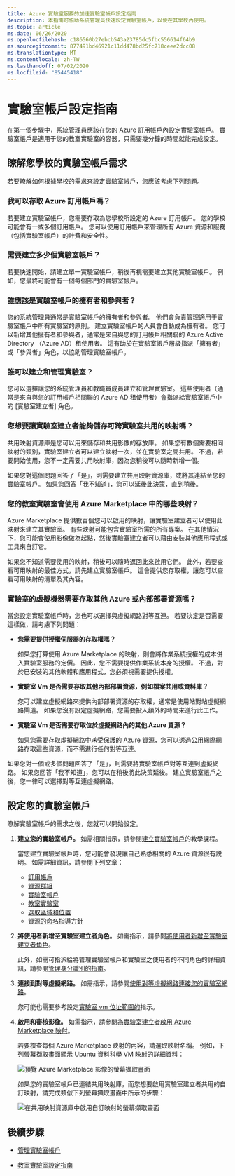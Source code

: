 ```yaml
---
title: Azure 實驗室服務的加速實驗室帳戶設定指南
description: 本指南可協助系統管理員快速設定實驗室帳戶，以便在其學校內使用。
ms.topic: article
ms.date: 06/26/2020
ms.openlocfilehash: c186560b27ebcb543a23785dc5fbc556614f64b9
ms.sourcegitcommit: 877491bd46921c11dd478bd25fc718ceee2dcc08
ms.translationtype: MT
ms.contentlocale: zh-TW
ms.lasthandoff: 07/02/2020
ms.locfileid: "85445418"
---
```

# <a name="lab-account-setup-guide"></a>實驗室帳戶設定指南

在第一個步驟中，系統管理員應該在您的 Azure 訂用帳戶內設定實驗室帳戶。 實驗室帳戶是適用于您的教室實驗室的容器，只需要幾分鐘的時間就能完成設定。

## <a name="understand-your-schools-lab-account-requirements"></a>瞭解您學校的實驗室帳戶需求

若要瞭解如何根據學校的需求來設定實驗室帳戶，您應該考慮下列問題。

### <a name="do-i-have-access-to-an-azure-subscription"></a>我可以存取 Azure 訂用帳戶嗎？

若要建立實驗室帳戶，您需要存取為您學校所設定的 Azure 訂用帳戶。 您的學校可能會有一或多個訂用帳戶。 您可以使用訂用帳戶來管理所有 Azure 資源和服務（包括實驗室帳戶）的計費和安全性。

### <a name="how-many-lab-accounts-need-to-be-created"></a>需要建立多少個實驗室帳戶？

若要快速開始，請建立單一實驗室帳戶，稍後再視需要建立其他實驗室帳戶。 例如，您最終可能會有一個每個部門的實驗室帳戶。

### <a name="who-should-be-owners-and-contributors-of-the-lab-account"></a>誰應該是實驗室帳戶的擁有者和參與者？

您的系統管理員通常是實驗室帳戶的擁有者和參與者。 他們會負責管理適用于實驗室帳戶中所有實驗室的原則。 建立實驗室帳戶的人員會自動成為擁有者。 您可以新增其他擁有者和參與者，通常是來自與您的訂用帳戶相關聯的 Azure Active Directory （Azure AD）租使用者。 這有助於在實驗室帳戶層級指派「擁有者」或「參與者」角色，以協助管理實驗室帳戶。

### <a name="who-will-be-allowed-to-create-and-manage-labs"></a>誰可以建立和管理實驗室？

您可以選擇讓您的系統管理員和教職員成員建立和管理實驗室。 這些使用者（通常是來自與您的訂用帳戶相關聯的 Azure AD 租使用者）會指派給實驗室帳戶中的 [實驗室建立者] 角色。

### <a name="do-you-want-to-give-lab-creators-the-ability-to-save-images-that-can-be-shared-across-labs"></a>您想要讓實驗室建立者能夠儲存可跨實驗室共用的映射嗎？

共用映射資源庫是您可以用來儲存和共用影像的存放庫。 如果您有數個需要相同映射的類別，實驗室建立者可以建立映射一次，並在實驗室之間共用。 不過，若要開始使用，您不一定需要共用映射庫，因為您稍後可以隨時新增一個。

如果您對這個問題回答了「是」，則需要建立共用映射資源庫，或將其連結至您的實驗室帳戶。 如果您回答「我不知道」，您可以延後此決策，直到稍後。

### <a name="which-images-in-azure-marketplace-will-your-classroom-labs-use"></a>您的教室實驗室會使用 Azure Marketplace 中的哪些映射？

Azure Marketplace 提供數百個您可以啟用的映射，讓實驗室建立者可以使用此映射來建立其實驗室。 有些映射可能包含實驗室所需的所有專案。 在其他情況下，您可能會使用影像做為起點，然後實驗室建立者可以藉由安裝其他應用程式或工具來自訂它。

如果您不知道需要使用的映射，稍後可以隨時返回此來啟用它們。 此外，若要查看可用映射的最佳方式，請先建立實驗室帳戶。 這會提供您存取權，讓您可以查看可用映射的清單及其內容。
  
### <a name="do-the-labs-virtual-machines-need-to-have-access-to-other-azure-or-on-premises-resources"></a>實驗室的虛擬機器需要存取其他 Azure 或內部部署資源嗎？

當您設定實驗室帳戶時，您也可以選擇與虛擬網路對等互連。 若要決定是否需要這樣做，請考慮下列問題：

- **您需要提供授權伺服器的存取權嗎？**
  
   如果您打算使用 Azure Marketplace 的映射，則會將作業系統授權的成本併入實驗室服務的定價。 因此，您不需要提供作業系統本身的授權。 不過，對於已安裝的其他軟體和應用程式，您必須視需要提供授權。

- **實驗室 Vm 是否需要存取其他內部部署資源，例如檔案共用或資料庫？**

   您可以建立虛擬網路來提供內部部署資源的存取權，通常是使用站對站虛擬網路閘道。 如果您沒有設定虛擬網路，您需要投入額外的時間來進行此工作。

- **實驗室 Vm 是否需要存取位於虛擬網路內的其他 Azure 資源？**

   如果您需要存取虛擬網路中*未*受保護的 Azure 資源，您可以透過公用網際網路存取這些資源，而不需進行任何對等互連。

如果您對一個或多個問題回答了「是」，則需要將實驗室帳戶對等互連到虛擬網路。 如果您回答「我不知道」，您可以在稍後將此決策延後。 建立實驗室帳戶之後，您一律可以選擇對等互連虛擬網路。

## <a name="set-up-your-lab-account"></a>設定您的實驗室帳戶

瞭解實驗室帳戶的需求之後，您就可以開始設定。

1. **建立您的實驗室帳戶。** 如需相關指示，請參閱[建立實驗室帳戶](https://docs.microsoft.com/azure/lab-services/classroom-labs/tutorial-setup-lab-account#create-a-lab-account)的教學課程。

   當您建立實驗室帳戶時，您可能會發現讓自己熟悉相關的 Azure 資源很有説明。 如需詳細資訊，請參閱下列文章：

   - [訂用帳戶](https://docs.microsoft.com/azure/lab-services/classroom-labs/administrator-guide#subscription)
   - [資源群組](https://docs.microsoft.com/azure/lab-services/classroom-labs/administrator-guide#resource-group)
   - [實驗室帳戶](https://docs.microsoft.com/azure/lab-services/classroom-labs/administrator-guide#lab-account)
   - [教室實驗室](https://docs.microsoft.com/azure/lab-services/classroom-labs/administrator-guide#classroom-lab)
   - [選取區域和位置](https://docs.microsoft.com/azure/lab-services/classroom-labs/administrator-guide#regionslocations)
   - [資源的命名指導方針](https://docs.microsoft.com/azure/lab-services/classroom-labs/administrator-guide#naming)

2. **將使用者新增至實驗室建立者角色。** 如需指示，請參閱[將使用者新增至實驗室建立者角色](https://docs.microsoft.com/azure/lab-services/classroom-labs/tutorial-setup-lab-account#add-a-user-to-the-lab-creator-role)。

   此外，如需可指派給將管理實驗室帳戶和實驗室之使用者的不同角色的詳細資訊，請參閱[管理身分識別的指南](https://docs.microsoft.com/azure/lab-services/classroom-labs/administrator-guide#manage-identity)。

3. **連接到對等虛擬網路。** 如需指示，請參閱[使用對等虛擬網路連接您的實驗室網路](https://docs.microsoft.com/azure/lab-services/classroom-labs/how-to-connect-peer-virtual-network)。

   您可能也需要參考設定[實驗室 vm 位址範圍的](https://docs.microsoft.com/azure/lab-services/classroom-labs/how-to-configure-lab-accounts#specify-an-address-range-for-vms-in-the-lab)指示。

4. **啟用和審核影像。** 如需指示，請參閱[為實驗室建立者啟用 Azure Marketplace 映射](https://docs.microsoft.com/azure/lab-services/classroom-labs/specify-marketplace-images)。

   若要檢查每個 Azure Marketplace 映射的內容，請選取映射名稱。 例如，下列螢幕擷取畫面顯示 Ubuntu 資料科學 VM 映射的詳細資料：

   ![預覽 Azure Marketplace 影像的螢幕擷取畫面](./media/setup-guide/review-marketplace-images.png)

   如果您的實驗室帳戶已連結共用映射庫，而您想要啟用實驗室建立者共用的自訂映射，請完成類似下列螢幕擷取畫面中所示的步驟：

   ![在共用映射資源庫中啟用自訂映射的螢幕擷取畫面](./media/setup-guide/enable-sig-custom-images.png)

## <a name="next-steps"></a>後續步驟

- [管理實驗室帳戶](how-to-manage-lab-accounts.md)

- [教室實驗室設定指南](setup-guide.md)
